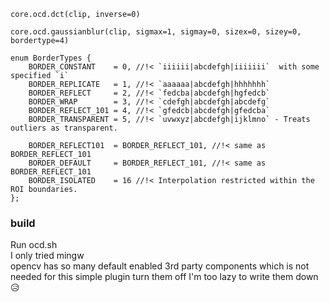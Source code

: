 `core.ocd.dct(clip, inverse=0)`    
```
core.ocd.gaussianblur(clip, sigmax=1, sigmay=0, sizex=0, sizey=0, bordertype=4)

enum BorderTypes {
    BORDER_CONSTANT    = 0, //!< `iiiiii|abcdefgh|iiiiiii`  with some specified `i`
    BORDER_REPLICATE   = 1, //!< `aaaaaa|abcdefgh|hhhhhhh`
    BORDER_REFLECT     = 2, //!< `fedcba|abcdefgh|hgfedcb`
    BORDER_WRAP        = 3, //!< `cdefgh|abcdefgh|abcdefg`
    BORDER_REFLECT_101 = 4, //!< `gfedcb|abcdefgh|gfedcba`
    BORDER_TRANSPARENT = 5, //!< `uvwxyz|abcdefgh|ijklmno` - Treats outliers as transparent.

    BORDER_REFLECT101  = BORDER_REFLECT_101, //!< same as BORDER_REFLECT_101
    BORDER_DEFAULT     = BORDER_REFLECT_101, //!< same as BORDER_REFLECT_101
    BORDER_ISOLATED    = 16 //!< Interpolation restricted within the ROI boundaries.
};
```    

### build
Run ocd.sh    
I only tried mingw    
opencv has so many default enabled 3rd party components which is not needed for this simple plugin turn them off I'm too lazy to write them down 😥    

